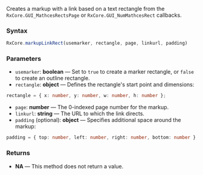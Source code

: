 Creates a markup with a link based on a text rectangle from the `RxCore.GUI_MathcesRectsPage` or `RxCore.GUI_NumMathcesRect` callbacks.

### Syntax

```typescript
RxCore.markupLinkRect(usemarker, rectangle, page, linkurl, padding)
```

### Parameters

- `usemarker`: **boolean** — Set to `true` to create a marker rectangle, or `false` to create an outline rectangle.
- `rectangle`: **object** — Defines the rectangle's start point and dimensions:

```typescript
rectangle = { x: number, y: number, w: number, h: number };
```

- `page`: **number** — The 0-indexed page number for the markup.
- `linkurl`: **string** — The URL to which the link directs.
- `padding` (optional): **object** — Specifies additional space around the markup:

```typescript
padding = { top: number, left: number, right: number, bottom: number };
```

### Returns

- **NA** — This method does not return a value.